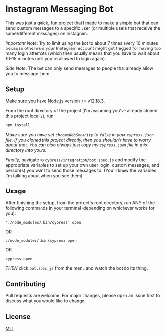 # Instagram Messaging Bot
This was just a quick, fun project that I made to make a simple bot that can send custom messages to a specific user (or multiple users that receive the same/different messages) on Instagram.

*Important Note*: Try to limit using the bot to about 7 times every 10 minutes because otherwise your Instagram account might get flagged for having too many login attempts (which then usually means that you have to wait about 10-15 minutes until you're allowed to login again).

*Side Note*: The bot can only send messages to people that already allow you to message them.
## Setup

Make sure you have [Node.js](https://nodejs.org/) version >= v12.18.3.

From the root directory of the project (I'm assuming you've already cloned this project locally), run:
```bash
npm install
```

*Make sure you have set `chromeWebSecurity` to `false` in your `cypress.json` file. If you cloned this project directly, then you shouldn't have to worry about that. You can also always just copy my `cypress.json` file in this directory into yours.*

*Finally*, navigate to `cypress/integration/bot.spec.js` and modify the appropriate variables to set up your own user login, custom messages, and person(s) you want to send those messages to. (You'll know the variables I'm talking about when you see them)
## Usage

After finishing the setup, from the project's root directory, run ANY of the following commands in your terminal (depending on whichever works for you):

`'./node_modules/.bin/cypress' open`

OR

`./node_modules/.bin/cypress open`

OR

`cypress open`

*THEN* click `bot.spec.js` from the menu and watch the bot do its thing.
## Contributing
Pull requests are welcome. For major changes, please open an issue first to discuss what you would like to change.

## License
[MIT](https://choosealicense.com/licenses/mit/)